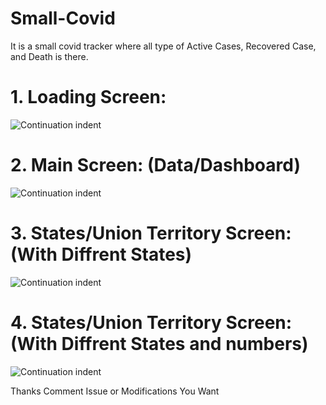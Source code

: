 # Small-Covid

It is a small covid tracker where all type of Active Cases, Recovered Case, and Death is there.

#  1. Loading Screen: 

 ![Continuation indent](docs/1.jpeg)
 
#  2. Main Screen: (Data/Dashboard) 
 
 ![Continuation indent](docs/2.jpeg)
 
#  3. States/Union Territory Screen: (With Diffrent States) 
 
 ![Continuation indent](docs/3.jpeg)
 
#  4. States/Union Territory Screen: (With Diffrent States and numbers) 
 
 ![Continuation indent](docs/4.jpeg)
 
Thanks Comment Issue or Modifications You Want
